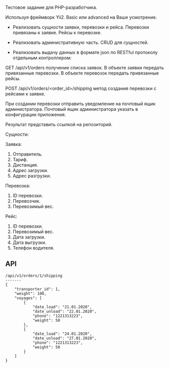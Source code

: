 Тестовое задание для PHP-разработчика.
 
Используя фреймворк Yii2.
Basic или advanced на Ваше усмотрение.


* Реализовать сущности заявки, перевозки и рейса. Перевозки привязаны к заявке. Рейсы к перевозке.
 
* Реализовать административную часть.
CRUD для сущностей.
 
* Реализовать выдачу данных в формате json по RESTful протоколу отдельным контроллером:
 
GET /api/v1/orders получение списка заявок. В объекте заявки передать привязанные перевозки. В объекте перевозок передать привязанные рейсы.
 
POST /api/v1/orders/<order_id>/shipping метод создания перевозки с рейсами к заявке.
 
При создании перевозки отправить уведомление на почтовый ящик администратора.
Почтовый ящик администратора указать в конфигурации приложения.
 
Результат представить ссылкой на репозиторий.
 
Сущности:

Заявка:
1. Отправитель.
2. Тариф.
3. Дистанция.
4. Адрес загрузки.
5. Адрес разгрузки.
 
Перевозка:
1. ID перевозки.
2. Перевозчик.
3. Перевозимый вес.
 
Рейс:
1. ID перевозки.
2. Перевозимый вес.
3. Дата загрузки.
4. Дата выгрузки.
5. Телефон водителя.


API
-------------------


```
/api/v1/orders/1/shipping
-------
{
    "transporter_id": 1,
    "weight": 100,
    "voyages": [
        {
            "date_load": "21.01.2020",
            "date_unload": "22.01.2020",
            "phone": "1221313223",
            "weight": 50
        },
        {
            "date_load": "24.01.2020",
            "date_unload": "27.01.2020",
            "phone": "1221313223",
            "weight": 50
        }
    ]
}
```
